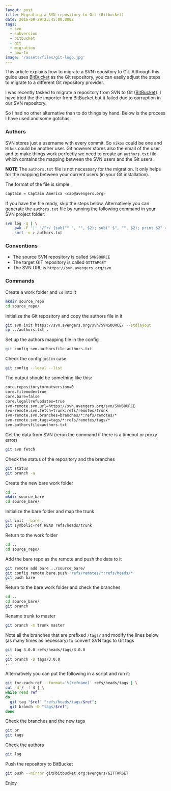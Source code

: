 ```yaml
---
layout: post
title: Migrating a SVN repository to Git (Bitbucket)
date: 2016-09-29T23:45:00.000Z
tags:
  - svn
  - subversion
  - bitbucket
  - git
  - migration
  - how-to
image: '/assets/files/git-logo.jpg'
---
```

This article explains how to migrate a SVN repository to Git. Although this guide uses [BitBucket](https://bitbucket.org) as the Git repository, you can easily adjust the steps to migrate to a different Git repository provider.

I was recently tasked to migrate a repository from SVN to Git ([BitBucket](https://bitbucket.org)). I have tried the the importer from BitBucket but it failed due to corruption in our SVN repository.
 
So I had no other alternative than to do things by hand. Below is the process I have used and some gotchas.

### Authors

SVN stores just a username with every commit. So `nikos` could be one and `Nikos` could be another user. Git however stores also the email of the user and to make things work perfectly we need to create an `authors.txt` file which contains the mapping between the SVN users and the Git users.

**NOTE** The `authors.txt` file is not necessary for the migration. It only helps for the mapping between your current users (in your Git installation).

The format of the file is simple:

```bash
captain = Captain America <cap@avengers.org>
```

If you have the file ready, skip the steps below. Alternatively you can generate the `authors.txt` file by running the following command in your SVN project folder: 

```bash
svn log -q | \
    awk -F '|' '/^r/ {sub("^ ", "", $2); sub(" $", "", $2); print $2" = "$2" <"$2">"}' | \
    sort -u > authors.txt
```

### Conventions

* The source SVN repository is called `SVNSOURCE`
* The target GIT repository is called `GITTARGET`
* The SVN URL is `https://svn.avengers.org/svn`

### Commands

Create a work folder and `cd` into it

```bash
mkdir source_repo
cd source_repo/
```

Initialize the Git repository and copy the authors file in it

```bash
git svn init https://svn.avengers.org/svn/SVNSOURCE/ --stdlayout 
cp ../authors.txt .
```

Set up the authors mapping file in the config

```bash
git config svn.authorsfile authors.txt
```

Check the config just in case

```bash
git config --local --list
```

The output should be something like this:

```bash
core.repositoryformatversion=0
core.filemode=true
core.bare=false
core.logallrefupdates=true
svn-remote.svn.url=https://svn.avengers.org/svn/SVNSOURCE
svn-remote.svn.fetch=trunk:refs/remotes/trunk
svn-remote.svn.branches=branches/*:refs/remotes/*
svn-remote.svn.tags=tags/*:refs/remotes/tags/*
svn.authorsfile=authors.txt
```

Get the data from SVN (rerun the command if there is a timeout or proxy error)

```bash
git svn fetch
```

Check the status of the repository and the branches

```bash
git status
git branch -a
```

Create the new bare work folder

```bash
cd ..
mkdir source_bare
cd source_bare/
```

Initialize the bare folder and map the trunk

```bash
git init --bare .
git symbolic-ref HEAD refs/heads/trunk
```

Return to the work folder

```bash
cd ..
cd source_repo/
```

Add the bare repo as the remote and push the data to it

```bash
git remote add bare ../source_bare/
git config remote.bare.push 'refs/remotes/*:refs/heads/*'
git push bare
```

Return to the bare work folder and check the branches

```bash
cd ..
cd source_bare/
git branch
```

Rename trunk to master

```bash
git branch -m trunk master
```

Note all the branches that are prefixed `/tags/` and modify the lines below (as many times as necessary) to convert SVN tags to Git tags

```bash
git tag 3.0.0 refs/heads/tags/3.0.0
...
git branch -D tags/3.0.0
...
```

Alternatively you can put the following in a script and run it:

```bash
git for-each-ref --format='%(refname)' refs/heads/tags | \
cut -d / -f 4 | \
while read ref
do
  git tag "$ref" "refs/heads/tags/$ref";
  git branch -D "tags/$ref";
done
```

Check the branches and the new tags

```bash
git br
git tags
```

Check the authors

```bash
git log
```

Push the repository to BitBucket

```bash
git push --mirror git@bitbucket.org:avengers/GITTARGET
```

Enjoy
